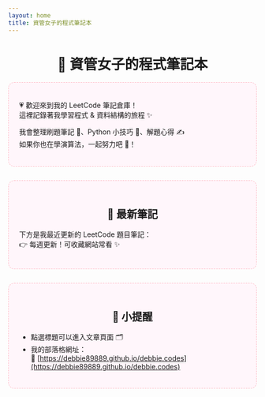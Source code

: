 ```yaml
---
layout: home
title: 資管女子的程式筆記本
---
```


<style>
h1, h2, h3 {
  text-align: center;
}
section {
  padding: 1.5em;
  background-color: #fff6fb;
  border: 1px dashed #ffb6c1;
  border-radius: 12px;
  margin-bottom: 2em;
}
</style>

# 🎀 資管女子的程式筆記本

<section>

💗 歡迎來到我的 LeetCode 筆記倉庫！  
這裡記錄著我學習程式 & 資料結構的旅程 ✨

我會整理刷題筆記 🧠、Python 小技巧 🐍、解題心得 ✍️  
如果你也在學演算法，一起努力吧 💪！

</section>

<section>

## 📝 最新筆記

下方是我最近更新的 LeetCode 題目筆記：  
👉 每週更新！可收藏網站常看 ✨

</section>

<section>

## 🐾 小提醒

- 點選標題可以進入文章頁面 🗂️  
- 我的部落格網址：<br>
  🔗 [https://debbie89889.github.io/debbie.codes](https://debbie89889.github.io/debbie.codes)

</section>


